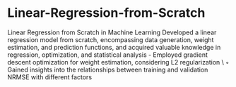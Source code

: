 # Linear-Regression-from-Scratch
Linear Regression from Scratch in Machine Learning
Developed a linear regression model from scratch, encompassing data generation, weight estimation, and
prediction functions, and acquired valuable knowledge in regression, optimization, and statistical analysis
\- Employed gradient descent optimization for weight estimation, considering L2 regularization \\
◦ Gained insights into the relationships between training and validation NRMSE with different factors
